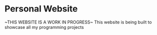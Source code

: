 # Personal Website
 ~THIS WEBSITE IS A WORK IN PROGRESS~
 This website is being built to showcase all my programming projects 
